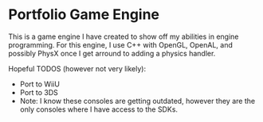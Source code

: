 # Portfolio Game Engine
This is a game engine I have created to show off my abilities in engine programming. For this engine, I use C++ with OpenGL, OpenAL, and possibly PhysX once I get arround to adding a physics handler.

Hopeful TODOS (however not very likely):
  - Port to WiiU
  - Port to 3DS
  - Note: I know these consoles are getting outdated, however they are the only consoles where I have access to the SDKs.
